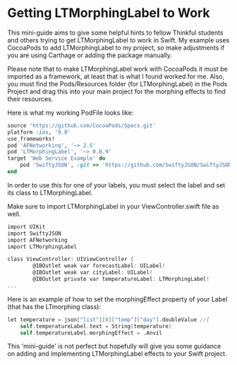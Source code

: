 # Getting LTMorphingLabel to Work

This mini-guide aims to give some helpful hints to fellow Thinkful students and others trying to get LTMorphingLabel to work in Swift.  My example uses CocoaPods to add LTMorphingLabel to my project, so make adjustments if you are using Carthage or adding the package manually.

Please note that to make LTMorphingLabel work with CocoaPods it must be imported as a framework, at least that is what I found worked for me.  Also, you must find the Pods/Resources folder (for LTMorphingLabel) in the Pods Project and drag this into your main project for the morphing effects to find their resources.

Here is what my working PodFile looks like:

```ruby
source 'https://github.com/CocoaPods/Specs.git'
platform :ios, '9.0'
use_frameworks!
pod 'AFNetworking', '~> 2.5'
pod 'LTMorphingLabel', '~> 0.0.9'
target 'Web Service Example' do
    pod 'SwiftyJSON', :git => 'https://github.com/SwiftyJSON/SwiftyJSON.git'
end
```
In order to use this for one of your labels, you must select the label and set its class to LTMorphingLabel.

Make sure to import LTMorphingLabel in your ViewController.swift file as well.

```objective-c
import UIKit
import SwiftyJSON
import AFNetworking
import LTMorphingLabel

class ViewController: UIViewController {
        @IBOutlet weak var forecastLabel: UILabel!
        @IBOutlet weak var cityLabel: UILabel!
        @IBOutlet private var temperatureLabel: LTMorphingLabel!
...
```

Here is an example of how to set the morphingEffect property of your Label (that has the LTmorphing class):

```objective-c
let temperature = json["list"][0]["temp"]["day"].doubleValue //{
    self.temperatureLabel.text = String(temperature)
    self.temperatureLabel.morphingEffect = .Anvil
```

This 'mini-guide' is not perfect but hopefully will give you some guidance on adding and implementing LTMorphingLabel effects to your Swift project.

